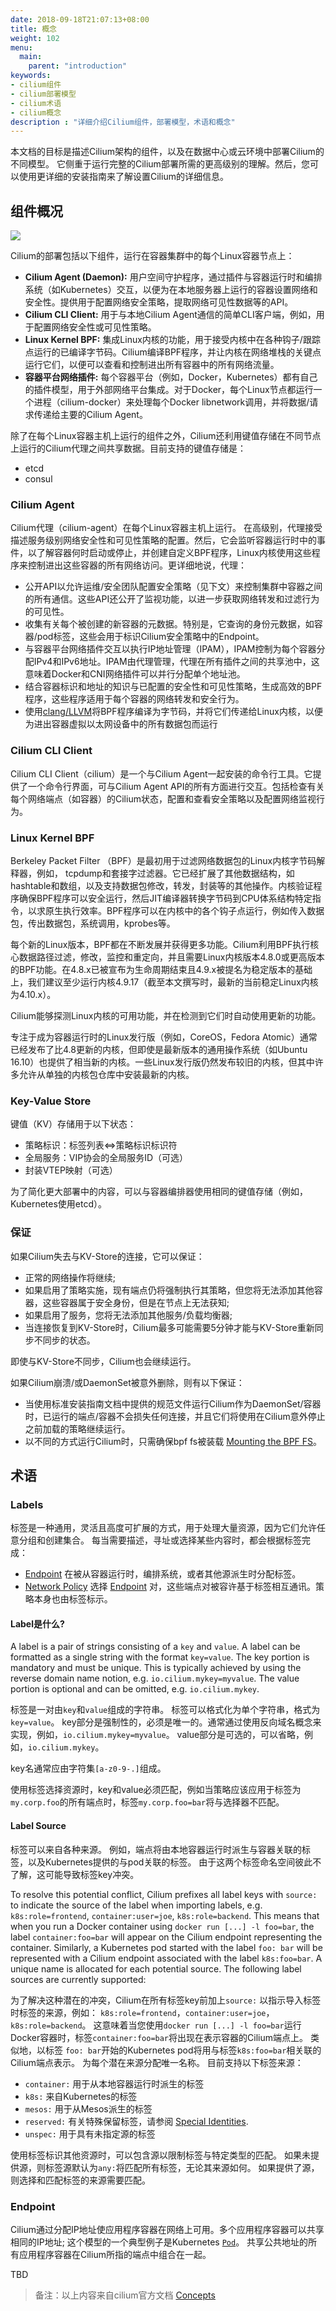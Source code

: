 ```yaml
---
date: 2018-09-18T21:07:13+08:00
title: 概念
weight: 102
menu:
  main:
    parent: "introduction"
keywords:
- cilium组件
- cilium部署模型
- cilium术语
- cilium概念
description : "详细介绍Cilium组件，部署模型，术语和概念"
---
```


本文档的目标是描述Cilium架构的组件，以及在数据中心或云环境中部署Cilium的不同模型。 它侧重于运行完整的Cilium部署所需的更高级别的理解。然后，您可以使用更详细的安装指南来了解设置Cilium的详细信息。

## 组件概况

![](images/cilium-arch.png)

Cilium的部署包括以下组件，运行在容器集群中的每个Linux容器节点上：

- **Cilium Agent (Daemon):** 用户空间守护程序，通过插件与容器运行时和编排系统（如Kubernetes）交互，以便为在本地服务器上运行的容器设置网络和安全性。提供用于配置网络安全策略，提取网络可见性数据等的API。
- **Cilium CLI Client:** 用于与本地Cilium Agent通信的简单CLI客户端，例如，用于配置网络安全性或可见性策略。
- **Linux Kernel BPF:** 集成Linux内核的功能，用于接受内核中在各种钩子/跟踪点运行的已编译字节码。Cilium编译BPF程序，并让内核在网络堆栈的关键点运行它们，以便可以查看和控制进出所有容器中的所有网络流量。
- **容器平台网络插件:** 每个容器平台（例如，Docker，Kubernetes）都有自己的插件模型，用于外部网络平台集成。对于Docker，每个Linux节点都运行一个进程（cilium-docker）来处理每个Docker libnetwork调用，并将数据/请求传递给主要的Cilium Agent。

除了在每个Linux容器主机上运行的组件之外，Cilium还利用键值存储在不同节点上运行的Cilium代理之间共享数据。目前支持的键值存储是：

- etcd
- consul


### Cilium Agent

Cilium代理（cilium-agent）在每个Linux容器主机上运行。 在高级别，代理接受描述服务级别网络安全性和可见性策略的配置。然后，它会监听容器运行时中的事件，以了解容器何时启动或停止，并创建自定义BPF程序，Linux内核使用这些程序来控制进出这些容器的所有网络访问。更详细地说，代理：

- 公开API以允许运维/安全团队配置安全策略（见下文）来控制集群中容器之间的所有通信。这些API还公开了监视功能，以进一步获取网络转发和过滤行为的可见性。
- 收集有关每个被创建的新容器的元数据。特别是，它查询的身份元数据，如容器/pod标签，这些会用于标识Cilium安全策略中的Endpoint。
- 与容器平台网络插件交互以执行IP地址管理（IPAM），IPAM控制为每个容器分配IPv4和IPv6地址。IPAM由代理管理，代理在所有插件之间的共享池中，这意味着Docker和CNI网络插件可以并行分配单个地址池。
- 结合容器标识和地址的知识与已配置的安全性和可见性策略，生成高效的BPF程序，这些程序适用于每个容器的网络转发和安全行为。
- 使用[clang/LLVM](https://clang.llvm.org/)将BPF程序编译为字节码，并将它们传递给Linux内核，以便为进出容器虚拟以太网设备中的所有数据包而运行

### Cilium CLI Client

Cilium CLI Client（cilium）是一个与Cilium Agent一起安装的命令行工具。它提供了一个命令行界面，可与Cilium Agent API的所有方面进行交互。包括检查有关每个网络端点（如容器）的Cilium状态，配置和查看安全策略以及配置网络监视行为。

### Linux Kernel BPF

Berkeley Packet Filter （BPF）是最初用于过滤网络数据包的Linux内核字节码解释器，例如， tcpdump和套接字过滤器。它已经扩展了其他数据结构，如hashtable和数组，以及支持数据包修改，转发，封装等的其他操作。内核验证程序确保BPF程序可以安全运行，然后JIT编译器转换字节码到CPU体系结构特定指令，以求原生执行效率。BPF程序可以在内核中的各个钩子点运行，例如传入数据包，传出数据包，系统调用，kprobes等。

每个新的Linux版本，BPF都在不断发展并获得更多功能。Cilium利用BPF执行核心数据路径过滤，修改，监控和重定向，并且需要Linux内核版本4.8.0或更高版本的BPF功能。在4.8.x已被宣布为生命周期结束且4.9.x被提名为稳定版本的基础上，我们建议至少运行内核4.9.17（截至本文撰写时，最新的当前稳定Linux内核为4.10.x）。

Cilium能够探测Linux内核的可用功能，并在检测到它们时自动使用更新的功能。

专注于成为容器运行时的Linux发行版（例如，CoreOS，Fedora Atomic）通常已经发布了比4.8更新的内核，但即使是最新版本的通用操作系统（如Ubuntu 16.10）也提供了相当新的内核。一些Linux发行版仍然发布较旧的内核，但其中许多允许从单独的内核包仓库中安装最新的内核。

### Key-Value Store

键值（KV）存储用于以下状态：

- 策略标识：标签列表<=>策略标识标识符
- 全局服务：VIP协会的全局服务ID（可选）
- 封装VTEP映射（可选）

为了简化更大部署中的内容，可以与容器编排器使用相同的键值存储（例如，Kubernetes使用etcd）。

### 保证

如果Cilium失去与KV-Store的连接，它可以保证：

- 正常的网络操作将继续;
- 如果启用了策略实施，现有端点仍将强制执行其策略，但您将无法添加其他容器，这些容器属于安全身份，但是在节点上无法获知;
- 如果启用了服务，您将无法添加其他服务/负载均衡器;
- 当连接恢复到KV-Store时，Cilium最多可能需要5分钟才能与KV-Store重新同步不同步的状态。

即使与KV-Store不同步，Cilium也会继续运行。

如果Cilium崩溃/或DaemonSet被意外删除，则有以下保证：

- 当使用标准安装指南文档中提供的规范文件运行Cilium作为DaemonSet/容器时，已运行的端点/容器不会损失任何连接，并且它们将使用在Cilium意外停止之前加载的策略继续运行。
- 以不同的方式运行Cilium时，只需确保bpf fs被装载 [Mounting the BPF FS](https://cilium.readthedocs.io/en/v1.2/kubernetes/install/standard/#admin-mount-bpffs)。

## 术语

### Labels

 标签是一种通用，灵活且高度可扩展的方式，用于处理大量资源，因为它们允许任意分组和创建集合。 每当需要描述，寻址或选择某些内容时，都会根据标签完成：

- [Endpoint](#endpoints) 在被从容器运行时，编排系统，或者其他源派生时分配标签。
- [Network Policy](#network-policies) 选择 [Endpoint](#endpoints) 对，这些端点对被容许基于标签相互通讯。策略本身也由标签标示。

#### Label是什么?

A label is a pair of strings consisting of a `key` and `value`. A label can be formatted as a single string with the format `key=value`. The key portion is mandatory and must be unique. This is typically achieved by using the reverse domain name notion, e.g. `io.cilium.mykey=myvalue`. The value portion is optional and can be omitted, e.g. `io.cilium.mykey`.

标签是一对由`key`和`value`组成的字符串。 标签可以格式化为单个字符串，格式为`key=value`。 key部分是强制性的，必须是唯一的。通常通过使用反向域名概念来实现，例如，`io.cilium.mykey=myvalue`。 value部分是可选的，可以省略，例如，`io.cilium.mykey`。

key名通常应由字符集`[a-z0-9-.]`组成。

使用标签选择资源时，key和value必须匹配，例如当策略应该应用于标签为`my.corp.foo`的所有端点时，标签`my.corp.foo=bar`将与选择器不匹配。

#### Label Source

标签可以来自各种来源。 例如，端点将由本地容器运行时派生与容器关联的标签，以及Kubernetes提供的与pod关联的标签。 由于这两个标签命名空间彼此不了解，这可能导致标签key冲突。

To resolve this potential conflict, Cilium prefixes all label keys with `source:` to indicate the source of the label when importing labels, e.g. `k8s:role=frontend`, `container:user=joe`, `k8s:role=backend`. This means that when you run a Docker container using `docker run [...] -l foo=bar`, the label `container:foo=bar` will appear on the Cilium endpoint representing the container. Similarly, a Kubernetes pod started with the label `foo: bar` will be represented with a Cilium endpoint associated with the label `k8s:foo=bar`. A unique name is allocated for each potential source. The following label sources are currently supported:

为了解决这种潜在的冲突，Cilium在所有标签key前加上`source:` 以指示导入标签时标签的来源，例如： `k8s:role=frontend`，`container:user=joe`，`k8s:role=backend`。 这意味着当您使用`docker run [...] -l foo=bar`运行Docker容器时，标签`container:foo=bar`将出现在表示容器的Cilium端点上。 类似地，以标签 `foo: bar`开始的Kubernetes pod将用与标签`k8s:foo=bar`相关联的Cilium端点表示。 为每个潜在来源分配唯一名称。 目前支持以下标签来源：

- `container:` 用于从本地容器运行时派生的标签
- `k8s:` 来自Kubernetes的标签
- `mesos:` 用于从Mesos派生的标签
- `reserved:` 有关特殊保留标签，请参阅 [Special Identities](#reserved-labels).
- `unspec:` 用于具有未指定源的标签

使用标签标识其他资源时，可以包含源以限制标签与特定类型的匹配。 如果未提供源，则标签源默认为`any:`将匹配所有标签，无论其来源如何。 如果提供了源，则选择和匹配标签的来源需要匹配。

### Endpoint

Cilium通过分配IP地址使应用程序容器在网络上可用。多个应用程序容器可以共享相同的IP地址; 这个模型的一个典型例子是Kubernetes [`Pod`](#term-pod)。 共享公共地址的所有应用程序容器在Cilium所指的端点中组合在一起。













TBD

> 备注：以上内容来自cilium官方文档 [Concepts](https://cilium.readthedocs.io/en/v1.2/concepts/)